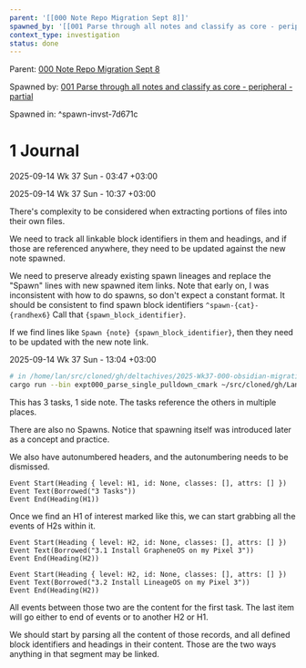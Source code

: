 ```yaml
---
parent: '[[000 Note Repo Migration Sept 8]]'
spawned_by: '[[001 Parse through all notes and classify as core - peripheral - partial]]'
context_type: investigation
status: done
---
```


Parent: [000 Note Repo Migration Sept 8](../000%20Note%20Repo%20Migration%20Sept%208.md)

Spawned by: [001 Parse through all notes and classify as core - peripheral - partial](../tasks/001%20Parse%20through%20all%20notes%20and%20classify%20as%20core%20-%20peripheral%20-%20partial.md)

Spawned in: [<a name="spawn-invst-7d671c" />^spawn-invst-7d671c](../tasks/001%20Parse%20through%20all%20notes%20and%20classify%20as%20core%20-%20peripheral%20-%20partial.md#spawn-invst-7d671c)

# 1 Journal

2025-09-14 Wk 37 Sun - 03:47 +03:00

2025-09-14 Wk 37 Sun - 10:37 +03:00

There's complexity to be considered when extracting portions of files into their own files.

We need to track all linkable block identifiers in them and headings, and if those are referenced anywhere, they need to be updated against the new note spawned.

We need to preserve already existing spawn lineages and replace the "Spawn" lines with new spawned item links. Note that early on, I was inconsistent with how to do spawns, so don't expect a constant format. It should be consistent to find spawn block identifiers `^spawn-{cat}-{randhex6}` Call that `{spawn_block_identifier}`.

If we find lines like `Spawn {note} {spawn_block_identifier}`, then they need to be updated with the new note link.

2025-09-14 Wk 37 Sun - 13:04 +03:00

````sh
# in /home/lan/src/cloned/gh/deltachives/2025-Wk37-000-obsidian-migration
cargo run --bin expt000_parse_single_pulldown_cmark ~/src/cloned/gh/LanHikari22/lan-setup-notes/lan/topics/tooling/mobile/entries/2025/000\ Install\ open\ source\ mobile\ OS\ on\ my\ phone.md  | less
````

This has 3 tasks, 1 side note. The tasks reference the others in multiple places.

There are also no Spawns. Notice that spawning itself was introduced later as a concept and practice.

We also have autonumbered headers, and the autonumbering needs to be dismissed.

````
Event Start(Heading { level: H1, id: None, classes: [], attrs: [] })
Event Text(Borrowed("3 Tasks"))
Event End(Heading(H1))
````

Once we find an H1 of interest marked like this, we can start grabbing all the events of H2s within it.

````
Event Start(Heading { level: H2, id: None, classes: [], attrs: [] })
Event Text(Borrowed("3.1 Install GrapheneOS on my Pixel 3"))
Event End(Heading(H2))
````

````
Event Start(Heading { level: H2, id: None, classes: [], attrs: [] })
Event Text(Borrowed("3.2 Install LineageOS on my Pixel 3"))
Event End(Heading(H2))
````

All events between those two are the content for the first task. The last item will go either to end of events or to another H2 or H1.

We should start by parsing all the content of those records, and all defined block identifiers and headings in their content. Those are the two ways anything in that segment may be linked.
